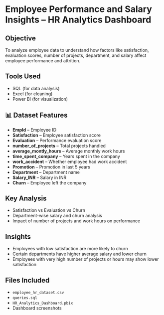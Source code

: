 #  Employee Performance and Salary Insights – HR Analytics Dashboard

##  Objective
To analyze employee data to understand how factors like satisfaction, evaluation scores, number of projects, department, and salary affect employee performance and attrition.

##  Tools Used
- SQL (for data analysis)
- Excel (for cleaning)
- Power BI (for visualization)

## 📊 Dataset Features
- **EmpId** – Employee ID
- **Satisfaction** – Employee satisfaction score
- **Evaluation** – Performance evaluation score
- **number_of_projects** – Total projects handled
- **average_montly_hours** – Average monthly work hours
- **time_spent_company** – Years spent in the company
- **work_accident** – Whether employee had work accident 
- **Promotion** – Promotion in last 5 years 
- **Department** – Department name
- **Salary_INR** – Salary in INR
- **Churn** – Employee left the company 

##  Key Analysis
- Satisfaction vs Evaluation vs Churn
- Department-wise salary and churn analysis
- Impact of number of projects and work hours on performance

##  Insights
- Employees with low satisfaction are more likely to churn
- Certain departments have higher average salary and lower churn
- Employees with very high number of projects or hours may show lower satisfaction

## Files Included
- `employee_hr_dataset.csv`
- `queries.sql`
- `HR_Analytics_Dashboard.pbix`
- Dashboard screenshots
